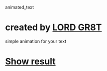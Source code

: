 animated_text
# created by [LORD GR8T](https://twitter.com/gr8t_mark)
simple animation for your text
# [Show result](https://lordgr8t.github.io/animated_text/)
